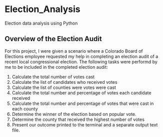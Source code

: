 # Election_Analysis
Election data analysis using Python

## Overview of the Election Audit

For this project, I were given a scenario where a Colorado Board of Elections employee requested my help in completing an election audit of a recent local congressional election. The following tasks were performd by me to be included in the completed election audit:
1. Calculate the total number of votes cast
2. Calculate the list of candidates who received votes
3. Calculate the list of counties were votes were cast
4. Calculate the total number and percentage of votes each candidate received
5. Calculate the total number and percentage of votes that were cast in each county
6. Determine the winner of the election based on popular vote. 
7. Determine the county that received the highest number of votes
8. Present our outcome printed to the terminal and a separate output text file. 

